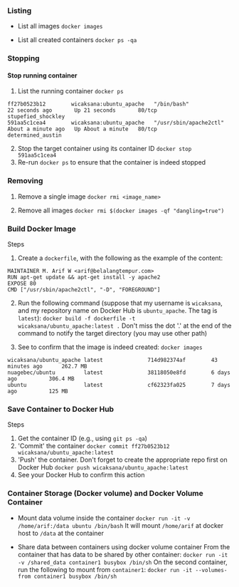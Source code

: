### Listing 
- List all images
`docker images`

- List all created containers
`docker ps -qa`

### Stopping
#### Stop running container
1. List the running container
`docker ps`
```CONTAINER ID        IMAGE                     COMMAND                  CREATED              STATUS              PORTS               NAMES
ff27b0523b12        wicaksana:ubuntu_apache   "/bin/bash"              22 seconds ago       Up 21 seconds       80/tcp              stupefied_shockley
591aa5c1cea4        wicaksana:ubuntu_apache   "/usr/sbin/apache2ctl"   About a minute ago   Up About a minute   80/tcp              determined_austin
```
2. Stop the target container using its container ID
 `docker stop 591aa5c1cea4`
3. Re-run `docker ps` to ensure that the container is indeed stopped

### Removing 
1. Remove a single image
`docker rmi <image_name>`

2. Remove all images
`docker rmi $(docker images -qf "dangling=true")`

### Build Docker Image

Steps

1. Create a `dockerfile`, with the following as the example of the content:
```FROM ubuntu:latest
MAINTAINER M. Arif W <arif@belalangtempur.com>  
RUN apt-get update && apt-get install -y apache2  
EXPOSE 80  
CMD ["/usr/sbin/apache2ctl", "-D", "FOREGROUND"]
```

2. Run the following command (suppose that my username is `wicaksana`, 
and my repository name on Docker Hub is `ubuntu_apache`. The tag is `latest`): 
`docker build -f dockerfile -t wicaksana/ubuntu_apache:latest .`
Don't miss the dot '.' at the end of the command to notify the target 
directory (you may use other path)

3. See to confirm that the image is indeed created:
`docker images`  
```REPOSITORY           TAG                     IMAGE ID            CREATED             SIZE
wicaksana/ubuntu_apache latest              714d982374af        43 minutes ago      262.7 MB
nuagebec/ubuntu         latest              38118050e8fd        6 days ago          306.4 MB
ubuntu                  latest              cf62323fa025        7 days ago          125 MB
```

### Save Container to Docker Hub
Steps
1. Get the container ID (e.g., using `git ps -qa`)
2. 'Commit' the container
`docker commit ff27b0523b12 wicaksana/ubuntu_apache:latest`
3. 'Push' the container. Don't forget to create the appropriate repo first 
on Docker Hub
`docker push wicaksana/ubuntu_apache:latest`
4. See your Docker Hub to confirm this action

### Container Storage (Docker volume) and Docker Volume Container
- Mount data volume inside the container 
`docker run -it -v /home/arif:/data ubuntu /bin/bash`
It will mount `/home/arif` at docker host to `/data` at the container

- Share data between containers using docker volume container
From the container that has data to be shared by other container:
`docker run -it -v /shared_data container1 busybox /bin/sh`
On the second container, run the following to mount from `container1`:
`docker run -it --volumes-from container1 busybox /bin/sh`
